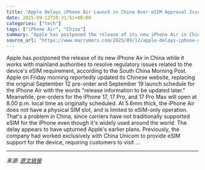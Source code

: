 ```yaml
---
title: "Apple Delays iPhone Air Launch in China Over eSIM Approval Issues"
date: 2025-09-12T10:31:51+08:00
categories: ["tech"]
tags: ["iPhone Air", "China"]
summary: "Apple has postponed the release of its new iPhone Air in China while it works with mainland authorities to resolve regulatory issues related to the device's eSIM requirement, according to the South Ch"
source_url: "https://www.macrumors.com/2025/09/12/apple-delays-iphone-air-launch-china-e-sim/"
---
```


Apple has postponed the release of its new iPhone Air in China while it works with mainland authorities to resolve regulatory issues related to the device's eSIM requirement, according to the South China Morning Post. Apple on Friday morning reportedly updated its Chinese website, replacing the original September 12 pre-order and September 19 launch schedule for the iPhone Air with the words "release information to be updated later." Meanwhile, pre-orders for the iPhone 17, 17 Pro, and 17 Pro Max will open at 8.00 p.m. local time as originally scheduled. At 5.6mm thick, the iPhone Air does not have a physical SIM slot, and is limited to eSIM-only operation. That's a problem in China, since carriers have not traditionally supported eSIM for the iPhone even though it's widely used around the world. The delay appears to have upturned Apple's earlier plans. Previously, the company had worked exclusively with China Unicom to provide eSIM support for the device, requiring customers to visit ...

---

*来源: [原文链接](https://www.macrumors.com/2025/09/12/apple-delays-iphone-air-launch-china-e-sim/)*
